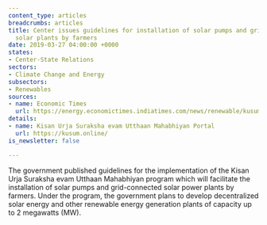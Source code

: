 ```yaml
---
content_type: articles
breadcrumbs: articles
title: Center issues guidelines for installation of solar pumps and grid-connected
  solar plants by farmers
date: 2019-03-27 04:00:00 +0000
states:
- Center-State Relations
sectors:
- Climate Change and Energy
subsectors:
- Renewables
sources:
- name: Economic Times
  url: https://energy.economictimes.indiatimes.com/news/renewable/kusum-scheme-for-solar-uptake-by-farmers-a-fineprint/68514675
details:
- name: Kisan Urja Suraksha evam Utthaan Mahabhiyan Portal
  url: https://kusum.online/
is_newsletter: false

---
```

The government published guidelines for the implementation of the Kisan Urja Suraksha evam Utthaan Mahabhiyan program which will facilitate the installation of solar pumps and grid-connected solar power plants by farmers. Under the program, the government plans to develop decentralized solar energy and other renewable energy generation plants of capacity up to 2 megawatts (MW).
